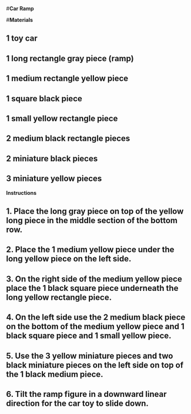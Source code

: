 #**Car Ramp**

#**Materials**

## 1 toy car

## 1 long rectangle gray piece (ramp)

## 1 medium rectangle yellow piece

## 1 square black piece 

## 1 small yellow rectangle piece 

## 2 medium black rectangle pieces

## 2 miniature black pieces 

## 3 miniature yellow pieces 

**Instructions**

## 1. Place the long gray piece on top of the yellow long piece in the middle section of the bottom row.

## 2. Place the 1 medium yellow piece under the long yellow piece on the left side.

## 3. On the right side of the medium yellow piece place the 1 black square piece underneath the long yellow rectangle piece.

## 4. On the left side use the 2 medium black piece on the bottom of the medium yellow piece and 1 black square piece and 1 small yellow piece. 

## 5. Use the 3 yellow miniature pieces and two black miniature pieces on the left side on top of the 1 black medium piece.

## 6. Tilt the ramp figure in a downward linear direction for the car toy to slide down. 

